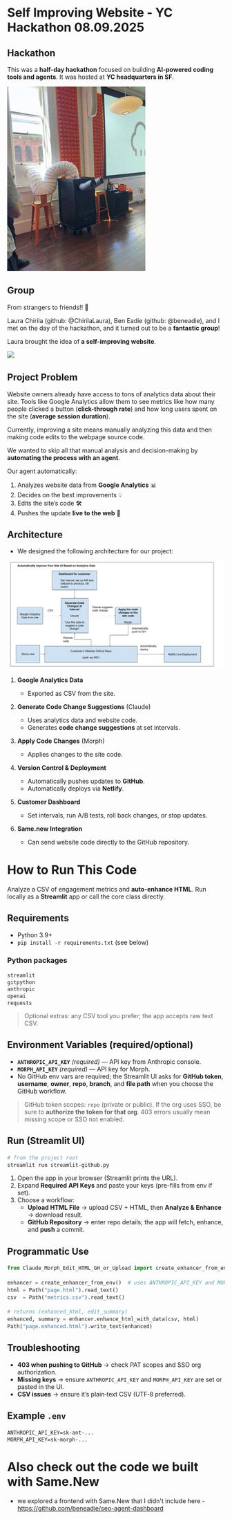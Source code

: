 # Self Improving Website - YC Hackathon 08.09.2025

## Hackathon

This was a **half-day hackathon** focused on building **AI-powered coding tools and agents**. It was hosted at **YC headquarters in SF**. 

 
![](img/hackathon_all.gif)

## Group 

From strangers to friends!! 👯 

Laura Chirila (github: @ChirilaLaura), Ben Eadie (github: @beneadie), and I met on the day of the hackathon, and it turned out to be a **fantastic group**!  

Laura brought the idea of **a self-improving website**. 

![](img/group_pic.png)


## Project Problem 

Website owners already have access to tons of analytics data about their site. Tools like Google Analytics allow them to see metrics like how many people clicked a button (**click-through rate**) and how long users spent on the site (**average session duration**). 

Currently, improving a site means manually analyzing this data and then making code edits to the webpage source code. 

We wanted to skip all that manual analysis and decision-making by **automating the process with an agent**.  

Our agent automatically:  
1. Analyzes website data from **Google Analytics** 📊  
2. Decides on the best improvements 💡  
3. Edits the site’s code 🛠️  
4. Pushes the update **live to the web** 🚀  



## Architecture

- We designed the following architecture for our project: 

![](img/Architecture1.png)


1. **Google Analytics Data**  
   - Exported as CSV from the site.  

2. **Generate Code Change Suggestions** (Claude)  
   - Uses analytics data and website code.  
   - Generates **code change suggestions** at set intervals.  

3. **Apply Code Changes** (Morph)  
   - Applies changes to the site code.  

4. **Version Control & Deployment**  
   - Automatically pushes updates to **GitHub**.  
   - Automatically deploys via **Netlify**.  

5. **Customer Dashboard**  
   - Set intervals, run A/B tests, roll back changes, or stop updates.  

6. **Same.new Integration**  
   - Can send website code directly to the GitHub repository.


# How to Run This Code 

Analyze a CSV of engagement metrics and **auto‑enhance HTML**. Run locally as a **Streamlit** app or call the core class directly.

## Requirements
- Python 3.9+
- `pip install -r requirements.txt` (see below)

### Python packages
```
streamlit
gitpython
anthropic
openai
requests
```
> Optional extras: any CSV tool you prefer; the app accepts raw text CSV.

## Environment Variables (required/optional)
- **`ANTHROPIC_API_KEY`** *(required)* — API key from Anthropic console.
- **`MORPH_API_KEY`** *(required)* — API key for Morph.
- No GitHub env vars are required; the Streamlit UI asks for **GitHub token**, **username**, **owner**, **repo**, **branch**, and **file path** when you choose the GitHub workflow.

> GitHub token scopes: `repo` (private or public). If the org uses SSO, be sure to **authorize the token for that org**. 403 errors usually mean missing scope or SSO not enabled.

## Run (Streamlit UI)
```bash
# from the project root
streamlit run streamlit-github.py
```
1) Open the app in your browser (Streamlit prints the URL).
2) Expand **Required API Keys** and paste your keys (pre-fills from env if set).
3) Choose a workflow:
   - **Upload HTML File** → upload CSV + HTML, then **Analyze & Enhance** → download result.
   - **GitHub Repository** → enter repo details; the app will fetch, enhance, and **push** a commit.

## Programmatic Use
```python
from Claude_Morph_Edit_HTML_GH_or_Upload import create_enhancer_from_env

enhancer = create_enhancer_from_env()  # uses ANTHROPIC_API_KEY and MORPH_API_KEY
html = Path("page.html").read_text()
csv  = Path("metrics.csv").read_text()

# returns (enhanced_html, edit_summary)
enhanced, summary = enhancer.enhance_html_with_data(csv, html)
Path("page.enhanced.html").write_text(enhanced)
```

## Troubleshooting
- **403 when pushing to GitHub** → check PAT scopes and SSO org authorization.
- **Missing keys** → ensure `ANTHROPIC_API_KEY` and `MORPH_API_KEY` are set or pasted in the UI.
- **CSV issues** → ensure it’s plain‑text CSV (UTF‑8 preferred).

## Example `.env`
```
ANTHROPIC_API_KEY=sk-ant-...
MORPH_API_KEY=sk-morph-...
```


# Also check out the code we built with Same.New

- we explored a frontend with Same.New that I didn't include here - https://github.com/beneadie/seo-agent-dashboard

